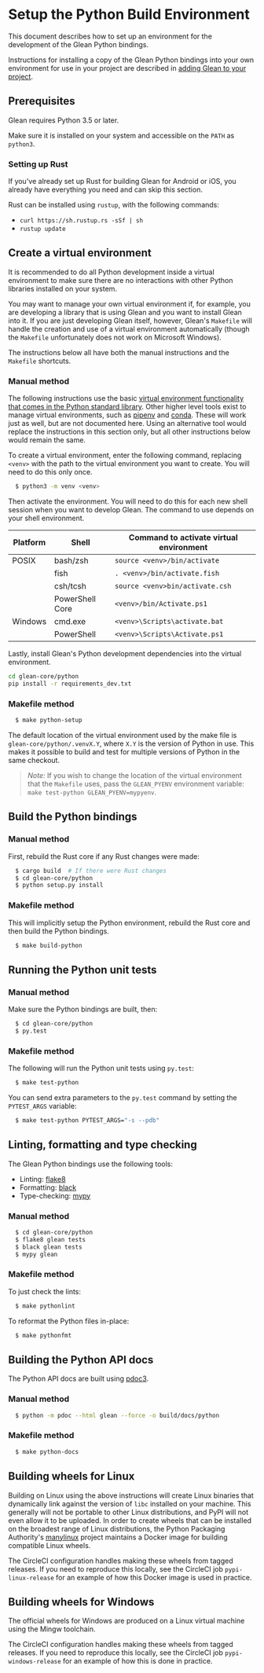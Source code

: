 # Setup the Python Build Environment

This document describes how to set up an environment for the development of the Glean Python bindings.

Instructions for installing a copy of the Glean Python bindings into your own environment for use in your project are described in [adding Glean to your project](../../user/adding-glean-to-your-project.html).

## Prerequisites

Glean requires Python 3.5 or later.

Make sure it is installed on your system and accessible on the `PATH` as `python3`.

### Setting up Rust

If you've already set up Rust for building Glean for Android or iOS, you already have everything you need and can skip this section.

Rust can be installed using `rustup`, with the following commands:

- `curl https://sh.rustup.rs -sSf | sh`
- `rustup update`

## Create a virtual environment

It is recommended to do all Python development inside a virtual environment to make sure there are no interactions with other Python libraries installed on your system.

You may want to manage your own virtual environment if, for example, you are developing a library that is using Glean and you want to install Glean into it.  If you are just developing Glean itself, however, Glean's `Makefile` will handle the creation and use of a virtual environment automatically (though the `Makefile` unfortunately does not work on Microsoft Windows).

The instructions below all have both the manual instructions and the `Makefile` shortcuts.

### Manual method

The following instructions use the basic [virtual environment functionality that comes in the Python standard library](https://docs.python.org/3/library/venv.html).
Other higher level tools exist to manage virtual environments, such as [pipenv](https://pipenv.kennethreitz.org/en/latest/) and [conda](https://docs.conda.io/en/latest/).
These will work just as well, but are not documented here.
Using an alternative tool would replace the instructions in this section only, but all other instructions below would remain the same.

To create a virtual environment, enter the following command, replacing `<venv>` with the path to the virtual environment you want to create.  You will need to do this only once.

```bash
  $ python3 -m venv <venv>
```

Then activate the environment. You will need to do this for each new shell session when you want to develop Glean.
The command to use depends on your shell environment.

| Platform | Shell           | Command to activate virtual environment |
|----------|-----------------|-----------------------------------------|
| POSIX    | bash/zsh        | `source <venv>/bin/activate`            |
|          | fish            | `. <venv>/bin/activate.fish`            |
|          | csh/tcsh        | `source <venv>bin/activate.csh`         |
|          | PowerShell Core | `<venv>/bin/Activate.ps1`               |
| Windows  | cmd.exe         | `<venv>\Scripts\activate.bat`            |
|          | PowerShell      | `<venv>\Scripts\Activate.ps1`            |

Lastly, install Glean's Python development dependencies into the virtual environment.

```bash
cd glean-core/python
pip install -r requirements_dev.txt
```

### Makefile method

```bash
  $ make python-setup
```

The default location of the virtual environment used by the make file is `glean-core/python/.venvX.Y`, where `X.Y` is the version of Python in use. This makes it possible to build and test for multiple versions of Python in the same checkout.

> *Note:* If you wish to change the location of the virtual environment that the `Makefile` uses, pass the `GLEAN_PYENV` environment variable: `make test-python GLEAN_PYENV=mypyenv`.

## Build the Python bindings

### Manual method

First, rebuild the Rust core if any Rust changes were made:

```bash
  $ cargo build  # If there were Rust changes
  $ cd glean-core/python
  $ python setup.py install
```

### Makefile method

This will implicitly setup the Python environment, rebuild the Rust core and then build the Python bindings.

```bash
  $ make build-python
```

## Running the Python unit tests

### Manual method

Make sure the Python bindings are built, then:

```bash
  $ cd glean-core/python
  $ py.test
```

### Makefile method

The following will run the Python unit tests using `py.test`:

```bash
  $ make test-python
```

You can send extra parameters to the `py.test` command by setting the `PYTEST_ARGS` variable:

```bash
  $ make test-python PYTEST_ARGS="-s --pdb"
```

## Linting, formatting and type checking

The Glean Python bindings use the following tools:

- Linting: [flake8](http://flake8.pycqa.org/en/latest/)
- Formatting: [black](https://black.readthedocs.io/en/stable/)
- Type-checking: [mypy](http://mypy-lang.org/)

### Manual method

```bash
  $ cd glean-core/python
  $ flake8 glean tests
  $ black glean tests
  $ mypy glean
```

### Makefile method

To just check the lints:

```bash
  $ make pythonlint
```

To reformat the Python files in-place:

```bash
  $ make pythonfmt
```

## Building the Python API docs

The Python API docs are built using [pdoc3](https://pdoc3.github.io/pdoc/).

### Manual method

```bash
  $ python -m pdoc --html glean --force -o build/docs/python
```

### Makefile method

```bash
  $ make python-docs
```

## Building wheels for Linux

Building on Linux using the above instructions will create Linux binaries that dynamically link against the version of `libc` installed on your machine. 
This generally will not be portable to other Linux distributions, and PyPI will not even allow it to be uploaded.
In order to create wheels that can be installed on the broadest range of Linux distributions, the Python Packaging Authority's [manylinux](https://github.com/pypa/manylinux) project maintains a Docker image for building compatible Linux wheels.

The CircleCI configuration handles making these wheels from tagged releases.
If you need to reproduce this locally, see the CircleCI job `pypi-linux-release` for an example of how this Docker image is used in practice.

## Building wheels for Windows

The official wheels for Windows are produced on a Linux virtual machine using the Mingw toolchain.

The CircleCI configuration handles making these wheels from tagged releases.
If you need to reproduce this locally, see the CircleCI job `pypi-windows-release` for an example of how this is done in practice.

